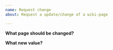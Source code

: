 ```yaml
---
name: Request change  
about: Request a update/change of a wiki-page

---
```


**What page should be changed?**  
<!-- Please describe, what page should be updated -->

**What new value?**  
<!-- What is the new value for it? -->
